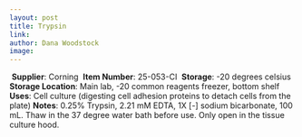 ```yaml
---
layout: post 
title: Trypsin 
link: 
author: Dana Woodstock 
image: 
---
```

​
**Supplier**: Corning
​
**Item Number**: 25-053-CI
​
**Storage**: -20 degrees celsius
​
**Storage Location**: Main lab, -20 common reagents freezer, bottom shelf 
​
**Uses**: Cell culture (digesting cell adhesion proteins to detach cells from the plate)
​
**Notes**: 0.25% Trypsin, 2.21 mM EDTA, 1X [-] sodium bicarbonate, 100 mL. Thaw in the 37 degree water bath before use. Only open in the tissue culture hood. 
